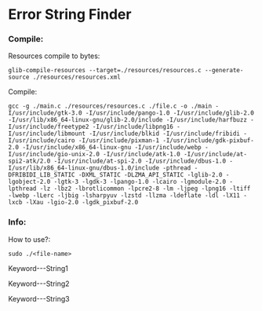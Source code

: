 # Error String Finder

### **Compile:**

Resources compile to bytes: 

`glib-compile-resources --target=./resources/resources.c --generate-source ./resources/resources.xml`
 
Compile:

`gcc -g ./main.c ./resources/resources.c ./file.c -o ./main -I/usr/include/gtk-3.0 -I/usr/include/pango-1.0 -I/usr/include/glib-2.0 -I/usr/lib/x86_64-linux-gnu/glib-2.0/include -I/usr/include/harfbuzz -I/usr/include/freetype2 -I/usr/include/libpng16 -I/usr/include/libmount -I/usr/include/blkid -I/usr/include/fribidi -I/usr/include/cairo -I/usr/include/pixman-1 -I/usr/include/gdk-pixbuf-2.0 -I/usr/include/x86_64-linux-gnu -I/usr/include/webp -I/usr/include/gio-unix-2.0 -I/usr/include/atk-1.0 -I/usr/include/at-spi2-atk/2.0 -I/usr/include/at-spi-2.0 -I/usr/include/dbus-1.0 -I/usr/lib/x86_64-linux-gnu/dbus-1.0/include -pthread -DFRIBIDI_LIB_STATIC -DXML_STATIC -DLZMA_API_STATIC -lglib-2.0 -lgobject-2.0 -lgtk-3 -lgdk-3 -lpango-1.0 -lcairo -lgmodule-2.0 -lpthread -lz -lbz2 -lbrotlicommon -lpcre2-8 -lm -ljpeg -lpng16 -ltiff -lwebp -lLerc -ljbig -lsharpyuv -lzstd -llzma -ldeflate -ldl -lX11 -lxcb -lXau -lgio-2.0 -lgdk_pixbuf-2.0`


### **Info:**
How to use?:

`sudo ./<file-name>`

Keyword---String1

Keyword---String2

Keyword---String3
